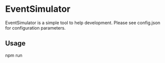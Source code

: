 EventSimulator
==============

EventSimulator is a simple tool to help development. Please see config.json for configuration parameters.

Usage
-----

npm run
